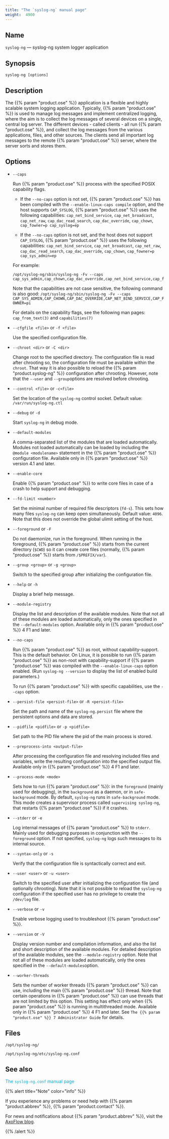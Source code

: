 ```yaml
---
title: "The `syslog-ng` manual page"
weight:  4900
---
```

<!-- DISCLAIMER: This file is based on the syslog-ng Open Source Edition documentation https://github.com/balabit/syslog-ng-ose-guides/commit/2f4a52ee61d1ea9ad27cb4f3168b95408fddfdf2 and is used under the terms of The syslog-ng Open Source Edition Documentation License. The file has been modified by Axoflow. -->


<span id="syslog-ng.8"></span>


## Name

`syslog-ng` — syslog-ng system logger application



## Synopsis

`syslog-ng [options]`



## Description



The {{% param "product.ose" %}} application is a flexible and highly scalable system logging application. Typically, {{% param "product.ose" %}} is used to manage log messages and implement centralized logging, where the aim is to collect the log messages of several devices on a single, central log server. The different devices - called clients - all run {{% param "product.ose" %}}, and collect the log messages from the various applications, files, and other sources. The clients send all important log messages to the remote {{% param "product.ose" %}} server, where the server sorts and stores them.



## Options

- `--caps`
    
    Run {{% param "product.ose" %}} process with the specified POSIX capability flags.
    
    - If the `--no-caps` option is not set, {{% param "product.ose" %}} has been compiled with the `--enable-linux-caps compile` option, and the host supports `CAP_SYSLOG`, {{% param "product.ose" %}} uses the following capabilities: `cap_net_bind_service`, `cap_net_broadcast`, `cap_net_raw`, `cap_dac_read_search`, `cap_dac_override`, `cap_chown`, `cap_fowner=p cap_syslog=ep`
  
    - If the `--no-caps` option is not set, and the host does not support `CAP_SYSLOG`, {{% param "product.ose" %}} uses the following capabilities: `cap_net_bind_service`, `cap_net_broadcast`, `cap_net_raw`, `cap_dac_read_search`, `cap_dac_override`, `cap_chown`, `cap_fowner=p cap_sys_admin=ep`
    
    For example:
    
    ```shell
    /opt/syslog-ng/sbin/syslog-ng -Fv --caps cap_sys_admin,cap_chown,cap_dac_override,cap_net_bind_service,cap_fowner=pi
    ```
    
    Note that the capabilities are not case sensitive, the following command is also good: `/opt/syslog-ng/sbin/syslog-ng -Fv --caps CAP_SYS_ADMIN,CAP_CHOWN,CAP_DAC_OVERRIDE,CAP_NET_BIND_SERVICE,CAP_FOWNER=pi`
    
    For details on the capability flags, see the following man pages: `cap_from_text(3)` and `capabilities(7)`

- `--cfgfile <file>` or `-f <file>`
    
    Use the specified configuration file.

- `--chroot <dir>` or `-C <dir>`
    
    Change root to the specified directory. The configuration file is read after chrooting so, the configuration file must be available within the `chroot`. That way it is also possible to reload the {{% param "product.syslog-ng" %}} configuration after chrooting. However, note that the `--user` and `--group`options are resolved before chrooting.

- `--control <file>` or `-c<file>`
    
    Set the location of the `syslog-ng` control socket. Default value: `/var/run/syslog-ng.ctl`

- `--debug` or `-d`
    
    Start `syslog-ng` in debug mode.

- `--default-modules`
    
    A comma-separated list of the modules that are loaded automatically. Modules not loaded automatically can be loaded by including the `@module <modulename>` statement in the {{% param "product.ose" %}} configuration file. Available only in {{% param "product.ose" %}} version 4.1 and later.

- `--enable-core`
    
    Enable {{% param "product.ose" %}} to write core files in case of a crash to help support and debugging.

- `--fd-limit <number>`
    
    Set the minimal number of required file descriptors (`fd-s`). This sets how many files `syslog-ng` can keep open simultaneously. Default value: `4096`. Note that this does not override the global ulimit setting of the host.

- `--foreground` or `-F`
    
    Do not daemonize, run in the foreground. When running in the foreground, {{% param "product.ose" %}} starts from the current directory (`$CWD`) so it can create core files (normally, {{% param "product.ose" %}} starts from `/$PREFIX/var`).

- `--group <group>` or `-g <group>`
    
    Switch to the specified group after initializing the configuration file.

- `--help` or `-h`
    
    Display a brief help message.

- `--module-registry`
    
    Display the list and description of the available modules. Note that not all of these modules are loaded automatically, only the ones specified in the `--default-modules` option. Available only in {{% param "product.ose" %}} 4 F1 and later.

- `--no-caps`
    
    Run {{% param "product.ose" %}} as root, without capability-support. This is the default behavior. On Linux, it is possible to run {{% param "product.ose" %}} as non-root with capability-support if {{% param "product.ose" %}} was compiled with the `--enable-linux-caps` option enabled. (Run `syslog-ng --version` to display the list of enabled build parameters.)
    
    To run {{% param "product.ose" %}} with specific capabilities, use the `--caps` option.

- `--persist-file <persist-file>` or `-R <persist-file>`
    
    Set the path and name of the `syslog-ng.persist` file where the persistent options and data are stored.

- `--pidfile <pidfile>` or `-p <pidfile>`
    
    Set path to the PID file where the pid of the main process is stored.

- `--preprocess-into <output-file>`
    
    After processing the configuration file and resolving included files and variables, write the resulting configuration into the specified output file. Available only in {{% param "product.ose" %}} 4 F1 and later.

- `--process-mode <mode>`
    
    Sets how to run {{% param "product.ose" %}}: in the `foreground` (mainly used for debugging), in the `background` as a daemon, or in `safe-background` mode. By default, `syslog-ng` runs in `safe-background` mode. This mode creates a supervisor process called `supervising syslog-ng`, that restarts {{% param "product.ose" %}} if it crashes.

- `--stderr` or `-e`

    Log internal messages of {{% param "product.ose" %}} to `stderr`. Mainly used for debugging purposes in conjunction with the `--foreground` option. If not specified, `syslog-ng` logs such messages to its internal source.

- `--syntax-only` or `-s`
    
    Verify that the configuration file is syntactically correct and exit.

- `--user <user>` or `-u <user>`
    
    Switch to the specified user after initializing the configuration file (and optionally chrooting). Note that it is not possible to reload the `syslog-ng` configuration if the specified user has no privilege to create the `/dev/log` file.

- `--verbose` or `-v`
    
    Enable verbose logging used to troubleshoot {{% param "product.ose" %}}.

- `--version` or `-V`
    
    Display version number and compilation information, and also the list and short description of the available modules. For detailed description of the available modules, see the `--module-registry` option. Note that not all of these modules are loaded automatically, only the ones specified in the `--default-modules`option.

- `--worker-threads`
    
    Sets the number of worker threads {{% param "product.ose" %}} can use, including the main {{% param "product.ose" %}} thread. Note that certain operations in {{% param "product.ose" %}} can use threads that are not limited by this option. This setting has effect only when {{% param "product.ose" %}} is running in multithreaded mode. Available only in {{% param "product.ose" %}} 4 F1 and later. See `The {{% param "product.ose" %}} 7 Administrator Guide` for details.

## Files

`/opt/syslog-ng/`

`/opt/syslog-ng/etc/syslog-ng.conf`



## See also

<span class="mcFormatColor" style="color: #04aada;">The `syslog-ng.conf` manual page</span>

{{% alert title="Note" color="info" %}}



If you experience any problems or need help with {{% param "product.abbrev" %}}, {{% param "product.contact" %}}.

For news and notifications about {{% param "product.abbrev" %}}, visit the [AxoFlow blog](https://axoflow.com/blog/).

{{% /alert %}}

